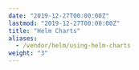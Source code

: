 ```yaml
---
date: "2019-12-27T00:00:00Z"
lastmod: "2019-12-27T00:00:00Z"
title: "Helm Charts"
aliases:
  - /vendor/helm/using-helm-charts
weight: "3"
---
```

